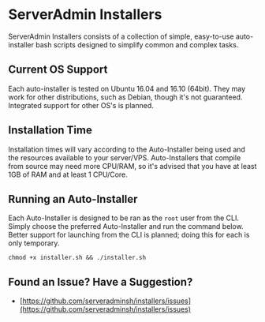 # ServerAdmin Installers

ServerAdmin Installers consists of a collection of simple, easy-to-use auto-installer bash scripts designed to simplify common and complex tasks.

## Current OS Support

Each auto-installer is tested on Ubuntu 16.04 and 16.10 (64bit). They may work for other distributions, such as Debian, though it's not guaranteed. Integrated support for other OS's is planned.

## Installation Time

Installation times will vary according to the Auto-Installer being used and the resources available to your server/VPS. Auto-Installers that compile from source may need more CPU/RAM, so it's advised that you have at least 1GB of RAM and at least 1 CPU/Core.

## Running an Auto-Installer

Each Auto-Installer is designed to be ran as the `root` user from the CLI. Simply choose the preferred Auto-Installer and run the command below. Better support for launching from the CLI is planned; doing this for each is only temporary.

`chmod +x installer.sh && ./installer.sh`

## Found an Issue? Have a Suggestion?

- [https://github.com/serveradminsh/installers/issues](https://github.com/serveradminsh/installers/issues)